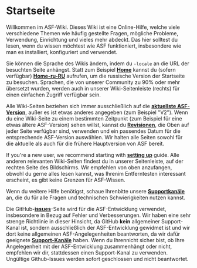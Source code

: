 # Startseite

Willkommen im ASF-Wiki. Dieses Wiki ist eine Online-Hilfe, welche viele verschiedene Themen wie häufig gestellte Fragen, mögliche Probleme, Verwendung, Einrichtung und vieles mehr abdeckt. Das hier solltest du lesen, wenn du wissen möchtest wie ASF funktioniert, insbesondere wie man es installiert, konfiguriert und verwendet.

Sie können die Sprache des Wikis ändern, indem du `-locale` an die URL der besuchten Seite anhängst. Statt zum Beispiel **[Home](https://github.com/JustArchiNET/ArchiSteamFarm/wiki/Home)** kannst du (sofern verfügbar) **[Home-ru-RU](https://github.com/JustArchiNET/ArchiSteamFarm/wiki/Home-ru-RU)** aufrufen, um die russische Version der Startseite zu besuchen. Sprachen, die von unserer Community zu 90% oder mehr übersetzt wurden, werden auch in unserer Wiki-Seitenleiste (rechts) für einen einfachen Zugriff verfügbar sein.

Alle Wiki-Seiten beziehen sich immer ausschließlich auf die **[aktuellste ASF-Version](https://github.com/JustArchiNET/ArchiSteamFarm/releases)**, außer es ist etwas anderes angegeben (zum Beispiel "V2"). Wenn du eine Wiki-Seite zu einem bestimmten Zeitpunkt (zum Beispiel für eine etwas ältere ASF-Version) sehen willst, kannst du **[Revisionen](https://github.com/JustArchiNET/ArchiSteamFarm/wiki/_history)**, die Oben auf jeder Seite verfügbar sind, verwenden und ein passendes Datum für die entsprechende ASF-Version auswählen. Wir halten alle Seiten sowohl für die aktuelle als auch für die frühere Hauptversion von ASF bereit.

If you're a new user, we recommend starting with **[setting up](https://github.com/JustArchiNET/ArchiSteamFarm/wiki/Setting-up)** guide. Alle anderen relevanten Wiki-Seiten findest du in unserer Seitenleiste, auf der rechten Seite des Bildschirms. Wir empfehlen von oben anzufangen, obwohl du gerne alles lesen kannst, was Ihrenim Entferntesten interessant erscheint, es gibt keine Grenzen für ASF-Wissen.

Wenn du weitere Hilfe benötigst, schaue Ihrenbitte unsere **[Supportkanäle](https://github.com/JustArchiNET/ArchiSteamFarm/blob/main/.github/SUPPORT.md)** an, die du für alle Fragen und technischen Schwierigkeiten nutzen kannst.

Die GitHub-**[issues](https://github.com/JustArchiNET/ArchiSteamFarm/issues)**-Seite wird für die ASF-Entwicklung verwendet, insbesondere in Bezug auf Fehler und Verbesserungen. Wir haben eine sehr strenge Richtlinie in dieser Hinsicht, da GitHub **kein** allgemeiner Support-Kanal ist, sondern ausschließlich der ASF-Entwicklung gewidmet ist und wir dort keine allgemeinen ASF-Angelegenheiten beantworten, da wir dafür geeignete **[ Support-Kanäle](https://github.com/JustArchiNET/ArchiSteamFarm/blob/main/.github/SUPPORT.md)** haben. Wenn du Ihrennicht sicher bist, ob Ihre Angelegenheit mit der ASF-Entwicklung zusammenhängt oder nicht, empfehlen wir dir, stattdessen einen Support-Kanal zu verwenden. Ungültige Github-Issues werden sofort geschlossen und nicht beantwortet.